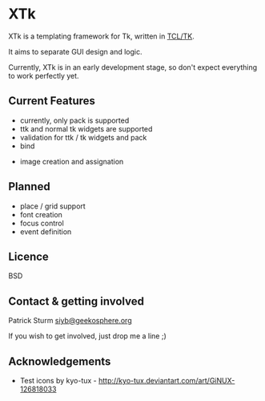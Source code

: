 XTk
===

XTk is a templating framework for Tk, written in [TCL/TK](http://tcl.tk/).

It aims to separate GUI design and logic.

Currently, XTk is in an early development stage, so don't expect everything to work perfectly yet.

Current Features
----------------

* currently, only pack is supported
* ttk and normal tk widgets are supported
* validation for ttk / tk widgets and pack
* bind
+ image creation and assignation

Planned
-------

* place / grid support
* font creation
* focus control
* event definition

Licence
-------

BSD

Contact & getting involved
--------------------------

Patrick Sturm siyb@geekosphere.org

If you wish to get involved, just drop me a line ;)

Acknowledgements
----------------
- Test icons by	kyo-tux - http://kyo-tux.deviantart.com/art/GiNUX-126818033
